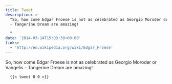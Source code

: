 ```yaml
---
title: Tweet
description: >-
  "So, how come Edgar Froese is not as celebrated as Georgio Moroder or Vangelis
  - Tangerine Dream are amazing!

  "
date: '2014-03-14T15:03:38+00:00'
links:
  - 'http://en.wikipedia.org/wiki/Edgar_Froese'
---
```

So, how come Edgar Froese is not as celebrated as Georgio Moroder or Vangelis - Tangerine Dream are amazing!

      {{< tweet 0 0 >}}
    
